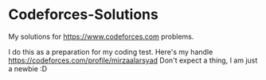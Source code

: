 # Codeforces-Solutions
My solutions for https://www.codeforces.com problems.

I do this as a preparation for my coding test. 
Here's my handle https://codeforces.com/profile/mirzaalarsyad
Don't expect a thing, I am just a newbie :D
